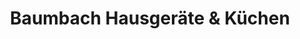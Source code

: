 ---
title: "Baumbach Hausgeräte & Küchen"
url: /schneverdingen/baumbach-hausgeraete-und-kuechen/
shop: Küchen
---